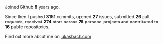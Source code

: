 Joined Github **8** years ago.

Since then I pushed **3151** commits, opened **27** issues, submitted **26** pull requests, received **274** stars across **78** personal projects and contributed to **16** public repositories.

Find out more about me on [lukasbach.com](https://lukasbach.com)
